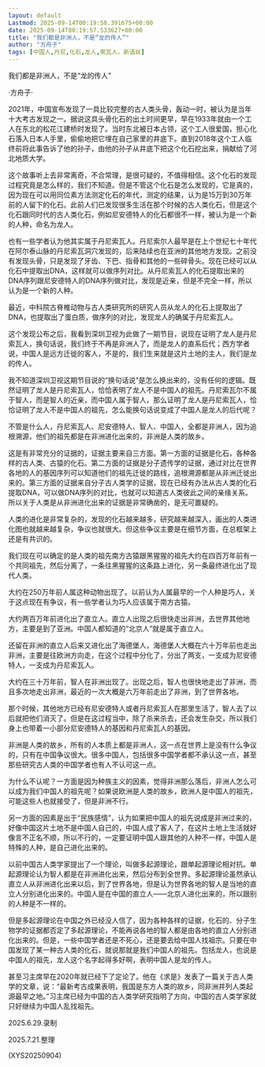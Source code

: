 ```yaml
---
layout: default
Lastmod: 2025-09-14T00:19:58.391675+00:00
date: 2025-09-14T00:19:57.533627+00:00
title: "我们都是非洲人，不是“龙的传人”"
author: "方舟子"
tags: [中国人,丹尼,化石,龙人,索瓦人，新语丝]
---
```


我们都是非洲人，不是“龙的传人”

·方舟子·

2021年，中国宣布发现了一具比较完整的古人类头骨，轰动一时，被认为是当年十大考古发现之一。据说这具头骨化石的出土时间更早，早在1933年就由一个工人在东北的松花江建桥时发现了。当时东北被日本占领，这个工人很爱国，担心化石落入日本人手里，偷偷地把它埋在自己家里的井底下。直到2018年这个工人临终前将此事告诉了他的孙子，由他的孙子从井底下把这个化石挖出来，捐献给了河北地质大学。

这个故事听上去非常离奇，不合常理，是很可疑的，不值得相信。这个化石的发现过程究竟是怎么样的，我们不知道。但是不管这个化石是怎么发现的，它是真的，因为现在可以用同位素方法测定化石的年代，测定的结果，认为是15万到30万年前的人留下的化石。此前人们已发现很多生活在那个时候的古人类化石，但是这个化石跟同时代的古人类化石，例如尼安德特人的化石都很不一样，被认为是一个新的人种，命名为龙人。

也有一些学者认为他其实属于丹尼索瓦人。丹尼索尔人最早是在上个世纪七十年代在阿尔泰山脉的丹尼索瓦洞穴发现的，后来陆续也在亚洲的其他地方发现。之前没有发现头骨，只是发现了牙齿、下巴、指骨和其他的一些碎骨头。现在已经可以从化石中提取出DNA，这样就可以做序列对比。从丹尼索瓦人的化石提取出来的DNA序列跟尼安德特人的DNA序列做对比，发现是近亲，但是不完全一样，所以认为是一个新的人种。

最近，中科院古脊椎动物与古人类研究所的研究人员从龙人的化石上提取出了DNA，也提取出了蛋白质，做序列的对比，发现龙人的确属于丹尼索瓦人。

这个发现公布之后，我看到深圳卫视为此做了一期节目，说现在证明了龙人是丹尼索瓦人，换句话说，我们终于不再是非洲人了，而是龙人的直系后代；西方学者说，中国人是远方迁徙的客人，不是的，我们生来就是这片土地的主人，我们是龙的传人。

我不知道深圳卫视这期节目说的“换句话说”是怎么换出来的，没有任何的逻辑。既然证明了龙人是丹尼索瓦人，恰恰表明了龙人不是中国人的祖先。丹尼索瓦尔不属于智人，而是智人的近亲，而中国人属于智人，那么证明了龙人是丹尼索瓦人，恰恰证明了龙人不是中国人的祖先，怎么能换句话说变成了中国人是龙人的后代呢？

不管是什么人，丹尼索瓦人、尼安德特人、智人、中国人，全都是非洲人，因为追根溯源，他们的祖先都是在非洲进化出来的，非洲是人类的故乡。

这是有非常充分的证据的，证据主要来自三方面。第一方面的证据是化石，各种各样的古人类、古猿的化石。第二方面的证据是分子遗传学的证据，通过对比在世界各地的人的基因序列可以知道他们的祖先迁徙的路线，追根溯源都是从非洲迁徙出来的。第三方面的证据来自分子古人类学的证据，现在已经有办法从古人类的化石提取DNA，可以做DNA序列的对比，也就可以知道古人类彼此之间的亲缘关系。所以关于人类是从非洲进化出来的证据是非常确凿的，是无可置疑的。

人类的进化是非常复杂的，发现的化石越来越多，研究越来越深入，画出的人类进化图也就越来越复杂，争议也就很大。但这些争议主要是在细节方面，在总框架上还是有共识的。

我们现在可以确定的是人类的祖先南方古猿跟黑猩猩的祖先大约在四百万年前有一个共同祖先，然后分离了，一条往黑猩猩的这条路上进化，另一条最终进化出了现代人类。

大约在250万年前人属这种动物出现了。以前认为人属最早的一个人种是巧人，关于这点现在有争议，有一些学者认为巧人应该属于南方古猿。

大约两百万年前进化出了直立人。直立人出现之后很快走出非洲，去世界其他地方，主要是到了亚洲。中国人都知道的“北京人”就是属于直立人。

还留在非洲的直立人后来又进化出了海德堡人，海德堡人大概在六十万年前也走出非洲，主要是往欧洲方向走，在这个过程中分化了，分出了两支，一支成为尼安德特人，一支成为丹尼索瓦人。

大约在三十万年前，智人在非洲出现了。出现之后，智人也很快地走出了非洲，而且多次地走出非洲，最近的一次大概是六万年前走出了非洲，到了世界各地。

那个时候，其他地方已经有尼安德特人或者丹尼索瓦人在那里生活了，智人去了以后就把他们消灭了。但是在这过程当中，除了杀来杀去，还会发生杂交，所以我们身上也带着一小部分尼安德特人的基因和丹尼索瓦人的基因。

非洲是人类的故乡，所有的人本质上都是非洲人，这一点在世界上是没有什么争议的，只有在中国争议很大。很多中国人，包括很多中国学者都不承认这一点，甚至那些研究古人类的中国学者也有人不认可这一点。

为什么不认呢？一方面是因为种族主义的因素，觉得非洲那么落后，非洲人怎么可以成为我们中国人的祖先呢？如果说欧洲是人类的故乡，欧洲人是中国人的祖先，可能这些人也就接受了，但是非洲不行。

另一方面的因素是出于“民族感情”，认为如果把中国人的祖先说成是非洲过来的，好像中国这片土地不是中国人自己的，中国人成了客人了，在这片土地上生活就好像言不正名不顺，所以不行的，一定要证明中国人跟其他的人种不一样，中国人是特殊的人种，是自己进化出来的。

以前中国古人类学家提出了一个理论，叫做多起源理论，跟单起源理论相对抗。单起源理论认为智人都是在非洲进化出来，然后分布到全世界。多起源理论虽然承认直立人从非洲进化出来以后，到了世界各地，但是认为世界各地的智人是当地的直立人分别进化出来的。中国人是在中国的直立人——北京人进化出来的，所以跟别的人种是不一样的。

但是多起源理论在中国之外已经没人信了，因为各种各样的证据，化石的、分子生物学的证据都否定了多起源理论，不能再说各地的智人都是由各地的直立人分别进化出来的。但是，一些中国学者还是不死心，还是要去给中国人找祖宗。只要在中国发现了某一种古人类的化石，就说那就是我们中国人的祖先。包括龙人，也说是中国人的祖先，龙人这个名字起得多好啊，表明中国人是龙的传人。

甚至习主席早在2020年就已经下了定论了。他在《求是》发表了一篇关于古人类学的文章，说：“最新考古成果表明，我国是东方人类的故乡，同非洲并列人类起源最早之地。”习主席已经为中国的古人类学研究指明了方向，中国的古人类学家就只好继续为中国人乱找祖先。

2025.6.29.录制

2025.7.21.整理

(XYS20250904)

